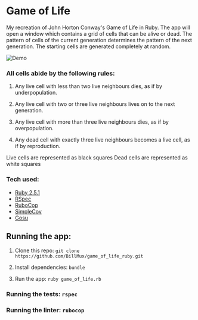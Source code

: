 # Game of Life


My recreation of John Horton Conway's Game of Life in Ruby. The app will open a window which contains a grid of cells that can be alive or dead. The pattern of cells of the current generation determines the pattern of the next generation. The starting cells are generated completely at random.

![Demo](images/game-of-life-1.gif)

### All cells abide by the following rules:

1. Any live cell with less than two live neighbours dies, as if by underpopulation.

2. Any live cell with two or three live neighbours lives on to the next generation.

3. Any live cell with more than three live neighbours dies, as if by overpopulation.

4. Any dead cell with exactly three live neighbours becomes a live cell, as if by reproduction.

Live cells are represented as black squares
Dead cells are represented as white squares

### Tech used:

- [Ruby 2.5.1](https://www.ruby-lang.org/en/)
- [RSpec](https://github.com/rspec/rspec)
- [RuboCop](https://github.com/rubocop-hq/rubocop)
- [SimpleCov](https://github.com/colszowka/simplecov)
- [Gosu](https://www.libgosu.org/)

## Running the app:

1. Clone this repo: `git clone https://github.com/BillMux/game_of_life_ruby.git`

2. Install dependencies: `bundle`

3. Run the app: `ruby game_of_life.rb`

### Running the tests: `rspec`

### Running the linter: `rubocop`
